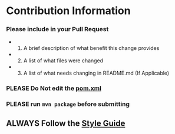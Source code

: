 # Contribution Information
  
### Please include in your Pull Request
  
- 1. A brief description of what benefit this change provides  
- 2. A list of what files were changed  
- 3. A list of what needs changing in README.md (If Applicable)  
  
### PLEASE Do Not edit the [pom.xml](bettermake/pom.xml)
### PLEASE run `mvn package` before submitting  
## ALWAYS Follow the [Style Guide](STYLE.md)